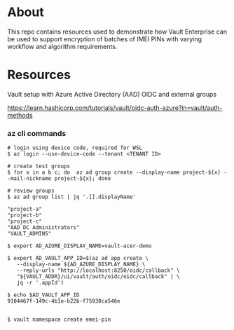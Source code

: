 # About
This repo contains resources used to demonstrate how Vault Enterprise can be used to support encryption of batches of IMEI PINs with varying workflow and algorithm requirements.

# Resources
Vault setup with Azure Active Directory (AAD) OIDC and external groups

https://learn.hashicorp.com/tutorials/vault/oidc-auth-azure?in=vault/auth-methods

### az cli commands
```
# login using device code, required for WSL
$ az login --use-device-code --tenant <TENANT ID>

# create test groups
$ for x in a b c; do  az ad group create --display-name project-${x} --mail-nickname project-${x}; done

# review groups
$ az ad group list | jq '.[].displayName'
 
"project-a"
"project-b"
"project-c"
"AAD DC Administrators"
"VAULT_ADMINS"

$ export AD_AZURE_DISPLAY_NAME=vault-acer-demo

$ export AD_VAULT_APP_ID=$(az ad app create \
   --display-name ${AD_AZURE_DISPLAY_NAME} \
   --reply-urls "http://localhost:8250/oidc/callback" \
   "${VAULT_ADDR}/ui/vault/auth/oidc/oidc/callback" | \
   jq -r '.appId')

$ echo $AD_VAULT_APP_ID
9104467f-149c-4b1e-b22b-f75930ca546e


$ vault namespace create emei-pin

```

